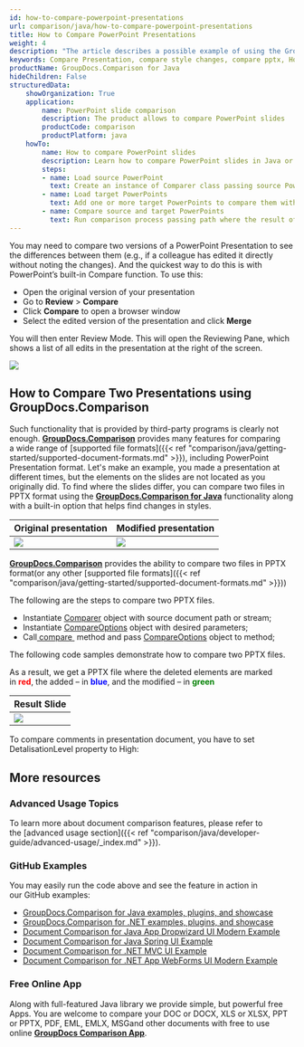 ```yaml
---
id: how-to-compare-powerpoint-presentations
url: comparison/java/how-to-compare-powerpoint-presentations
title: How to Compare PowerPoint Presentations
weight: 4
description: "The article describes a possible example of using the GroupDocs.Comparison for Java in your work practice and the possibility of a software product for finding differences in styles within PowerPoint Presentations"
keywords: Compare Presentation, compare style changes, compare pptx, How to compare PowerPoint files
productName: GroupDocs.Comparison for Java
hideChildren: False
structuredData:
    showOrganization: True
    application:
        name: PowerPoint slide comparison
        description: The product allows to compare PowerPoint slides
        productCode: comparison
        productPlatform: java
    howTo:
        name: How to compare PowerPoint slides
        description: Learn how to compare PowerPoint slides in Java or Kotlin project
        steps:
        - name: Load source PowerPoint 
          text: Create an instance of Comparer class passing source PowerPoint as a constructor parameter
        - name: Load target PowerPoints
          text: Add one or more target PowerPoints to compare them with source one
        - name: Compare source and target PowerPoints
          text: Run comparison process passing path where the result of the comparison will be saved
---
```

You may need to compare two versions of a PowerPoint Presentation to see the differences between them (e.g., if a colleague has edited it directly without noting the changes). And the quickest way to do this is with PowerPoint’s built-in Compare function. To use this:

*   Open the original version of your presentation
*   Go to **Review** > **Compare**
*   Click **Compare** to open a browser window
*   Select the edited version of the presentation and click **Merge**

You will then enter Review Mode. This will open the Reviewing Pane, which shows a list of all edits in the presentation at the right of the screen.

![](comparison/java/images/how-to-compare-powerpoint-presentations.png)

## How to Compare Two Presentations using GroupDocs.Comparison

Such functionality that is provided by third-party programs is clearly not enough. **[GroupDocs.Comparison](https://products.groupdocs.com/comparison)** provides many features for comparing a wide range of [supported file formats]({{< ref "comparison/java/getting-started/supported-document-formats.md" >}}), including PowerPoint Presentation format. Let's make an example, you made a presentation at different times, but the elements on the slides are not located as you originally did. To find where the slides differ, you can compare two files in PPTX format using the **[GroupDocs.Comparison for Java](https://products.groupdocs.com/comparison/java)** functionality along with a built-in option that helps find changes in styles.

| Original  presentation                                                    | Modified presentation                                                      |
|---------------------------------------------------------------------------|----------------------------------------------------------------------------|
| ![](comparison/java/images/how-to-compare-powerpoint-presentations_1.png) | ![](comparison/java/images/how-to-compare-powerpoint-presentations_2.png)  |

[**GroupDocs.Comparison**](https://products.groupdocs.com/comparison/java) provides the ability to compare two files in PPTX format(or any other [supported file formats]({{< ref "comparison/java/getting-started/supported-document-formats.md" >}}))

The following are the steps to compare two PPTX files.

*   Instantiate [Comparer](https://apireference.groupdocs.com/comparison/java/com.groupdocs.comparison/Comparer) object with source document path or stream; 
*   Instantiate [CompareOptions](https://apireference.groupdocs.com/comparison/java/com.groupdocs.comparison.options/CompareOptions) object with desired parameters; 
*   Call[ compare ](https://apireference.groupdocs.com/comparison/java/com.groupdocs.comparison/Comparer#compare(java.lang.String,%20com.groupdocs.comparison.options.CompareOptions)) method and pass [CompareOptions](https://apireference.groupdocs.com/comparison/java/com.groupdocs.comparison.options/CompareOptions) object to method;

The following code samples demonstrate how to compare two PPTX files.

<script src="https://gist.github.com/groupdocs-comparison-gists/b4e2d61b246bba68f353feeff2cce6bd.js"></script>

As a result, we get a PPTX file where the deleted elements are marked in <font color="red">**red**</font>, the added – in <font color="blue">**blue**</font>, and the modified – in <font color="green">**green**</font>

| Result Slide                                                              |
|---------------------------------------------------------------------------|
| ![](comparison/java/images/how-to-compare-powerpoint-presentations_3.png) |

To compare comments in presentation document, you have to set DetalisationLevel property to High:

<script src="https://gist.github.com/groupdocs-comparison-gists/847f4abe4420c4f476f6432ae3b67db1.js"></script>

## More resources
### Advanced Usage Topics
To learn more about document comparison features, please refer to the [advanced usage section]({{< ref "comparison/java/developer-guide/advanced-usage/_index.md" >}}).

### GitHub Examples
You may easily run the code above and see the feature in action in our GitHub examples:

*   [GroupDocs.Comparison for Java examples, plugins, and showcase](https://github.com/groupdocs-comparison/GroupDocs.Comparison-for-Java)
*   [GroupDocs.Comparison for .NET examples, plugins, and showcase](https://github.com/groupdocs-comparison/GroupDocs.Comparison-for-.NET)
*   [Document Comparison for Java App Dropwizard UI Modern Example](https://github.com/groupdocs-comparison/GroupDocs.Comparison-for-Java-Dropwizard)
*   [Document Comparison for Java Spring UI Example](https://github.com/groupdocs-comparison/GroupDocs.Comparison-for-Java-Spring)
*   [Document Comparison for .NET MVC UI Example](https://github.com/groupdocs-comparison/GroupDocs.Comparison-for-.NET-MVC)
*   [Document Comparison for .NET App WebForms UI Modern Example](https://github.com/groupdocs-comparison/GroupDocs.Comparison-for-.NET-WebForms)


### Free Online App
Along with full-featured Java library we provide simple, but powerful free Apps.
You are welcome to compare your DOC or DOCX, XLS or XLSX, PPT or PPTX, PDF, EML, EMLX, MSGand other documents with free to use online **[GroupDocs Comparison App](https://products.groupdocs.app/comparison)**.
